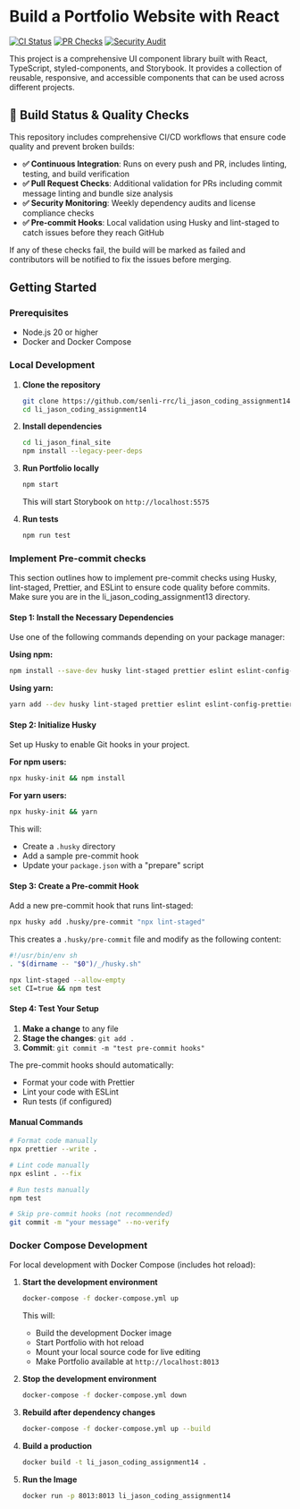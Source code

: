 # Build a Portfolio Website with React

[![CI Status](https://github.com/senli-rrc/li_jason_coding_assignment13/actions/workflows/ci.yml/badge.svg?branch=main)](https://github.com/senli-rrc/li_jason_coding_assignment13/actions/workflows/ci.yml)
[![PR Checks](https://github.com/senli-rrc/li_jason_coding_assignment13/actions/workflows/pr-checks.yml/badge.svg?branch=main)](https://github.com/senli-rrc/li_jason_coding_assignment13/actions/workflows/pr-checks.yml)
[![Security Audit](https://github.com/senli-rrc/li_jason_coding_assignment13/actions/workflows/security-monitoring.yml/badge.svg?branch=main)](https://github.com/senli-rrc/li_jason_coding_assignment13/actions/workflows/security-monitoring.yml)

This project is a comprehensive UI component library built with React, TypeScript, styled-components, and Storybook. It provides a collection of reusable, responsive, and accessible components that can be used across different projects.

## 🚀 Build Status & Quality Checks

This repository includes comprehensive CI/CD workflows that ensure code quality and prevent broken builds:

- **✅ Continuous Integration**: Runs on every push and PR, includes linting, testing, and build verification
- **✅ Pull Request Checks**: Additional validation for PRs including commit message linting and bundle size analysis
- **✅ Security Monitoring**: Weekly dependency audits and license compliance checks
- **✅ Pre-commit Hooks**: Local validation using Husky and lint-staged to catch issues before they reach GitHub

If any of these checks fail, the build will be marked as failed and contributors will be notified to fix the issues before merging.

## Getting Started

### Prerequisites

- Node.js 20 or higher
- Docker and Docker Compose

### Local Development

1. **Clone the repository**

   ```bash
   git clone https://github.com/senli-rrc/li_jason_coding_assignment14.git
   cd li_jason_coding_assignment14
   ```

2. **Install dependencies**

   ```bash
   cd li_jason_final_site
   npm install --legacy-peer-deps
   ```

3. **Run Portfolio locally**

   ```bash
   npm start
   ```

   This will start Storybook on `http://localhost:5575`

4. **Run tests**
   ```bash
   npm run test
   ```

### Implement Pre-commit checks

This section outlines how to implement pre-commit checks using Husky, lint-staged, Prettier, and ESLint to ensure code quality before commits.
Make sure you are in the li_jason_coding_assignment13 directory.

#### Step 1: Install the Necessary Dependencies

Use one of the following commands depending on your package manager:

**Using npm:**

```bash
npm install --save-dev husky lint-staged prettier eslint eslint-config-prettier eslint-plugin-prettier
```

**Using yarn:**

```bash
yarn add --dev husky lint-staged prettier eslint eslint-config-prettier eslint-plugin-prettier
```

#### Step 2: Initialize Husky

Set up Husky to enable Git hooks in your project.

**For npm users:**

```bash
npx husky-init && npm install
```

**For yarn users:**

```bash
npx husky-init && yarn
```

This will:

- Create a `.husky` directory
- Add a sample pre-commit hook
- Update your `package.json` with a "prepare" script

#### Step 3: Create a Pre-commit Hook

Add a new pre-commit hook that runs lint-staged:

```bash
npx husky add .husky/pre-commit "npx lint-staged"
```

This creates a `.husky/pre-commit` file and modify as the following content:

```bash
#!/usr/bin/env sh
. "$(dirname -- "$0")/_/husky.sh"

npx lint-staged --allow-empty
set CI=true && npm test
```

#### Step 4: Test Your Setup

1. **Make a change** to any file
2. **Stage the changes**: `git add .`
3. **Commit**: `git commit -m "test pre-commit hooks"`

The pre-commit hooks should automatically:

- Format your code with Prettier
- Lint your code with ESLint
- Run tests (if configured)

#### Manual Commands

```bash
# Format code manually
npx prettier --write .

# Lint code manually
npx eslint . --fix

# Run tests manually
npm test

# Skip pre-commit hooks (not recommended)
git commit -m "your message" --no-verify
```

### Docker Compose Development

For local development with Docker Compose (includes hot reload):

1. **Start the development environment**

   ```bash
   docker-compose -f docker-compose.yml up
   ```

   This will:
   - Build the development Docker image
   - Start Portfolio with hot reload
   - Mount your local source code for live editing
   - Make Portfolio available at `http://localhost:8013`

2. **Stop the development environment**

   ```bash
   docker-compose -f docker-compose.yml down
   ```

3. **Rebuild after dependency changes**
   ```bash
   docker-compose -f docker-compose.yml up --build
   ```
4. **Build a production**

   ```bash
   docker build -t li_jason_coding_assignment14 .
   ```

5. **Run the Image**
   ```bash
   docker run -p 8013:8013 li_jason_coding_assignment14
   ```

